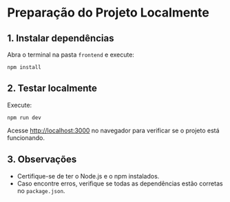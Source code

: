 # Preparação do Projeto Localmente

## 1. Instalar dependências
Abra o terminal na pasta `frontend` e execute:

```
npm install
```

## 2. Testar localmente
Execute:

```
npm run dev
```

Acesse [http://localhost:3000](http://localhost:3000) no navegador para verificar se o projeto está funcionando.

## 3. Observações
- Certifique-se de ter o Node.js e o npm instalados.
- Caso encontre erros, verifique se todas as dependências estão corretas no `package.json`.
